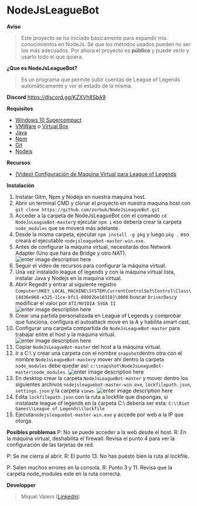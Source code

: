 # NodeJsLeagueBot

**Aviso**
> Este proyecto se ha iniciado básicamente para expandir mis conocimientos en NodeJs. Sé que los métodos usados pueden no ser los  más adecuados. 
> Por ahora el proyecto es **público** y puede verlo y usarlo todo el que quiera.

**¿Que es NodeJsLeagueBot?**

> Es un programa que permite subir cuentas de League of Legends automáticamente y ver el estado de la misma.

**Discord**
https://discord.gg/KZXVh8SbA9

**Requisitos**
 - [Windows 10 Supercompact](https://www.youtube.com/watch?v=guS5ovEdISQ)
  - [VMWare](https://www.vmware.com/es/products/workstation-pro/workstation-pro-evaluation.html) o [Virtual Box](https://www.virtualbox.org)
 - [Java](https://www.java.com/es/)
 - [Npm](https://www.npmjs.com)
 - [Git](https://git-scm.com/downloads)
 - [Nodejs](https://nodejs.org/es/)

**Recursos**
 - [(Video) Configuración de Maquina Virtual para League of Legends](https://www.youtube.com/watch?v=oyKsg-pMfOU)

**Instalación**
1. Instalar Gitm, Npm y Nodejs en nuestra maquina host.
2. Abrir un terminal CMD y clonar el proyecto en nuestra maquina host con `git clone https://github.com/zorbuk/NodeJsLeagueBot.git `
3. Acceder a la carpeta de NodeJsLeagueBot con el comando `cd NodeJsLeagueBot-master`y ejecutar `npm i` eso debería crear la carpeta `node_modules` que se moverá más adelante.
4. Desde la misma carpeta, ejecutar `npm install -g pkg` y luego `pkg .` eso creará el ejecutable `nodejsleaguebot-master-win.exe`.
5. Antes de configurar la máquina virtual, necesitarás dos Network Adapter (Uno que hara de Bridge y otro NAT).
![enter image description here](https://i.gyazo.com/53c57a508d85641b6119453009a1186f.png)
6. Seguir el vídeo de recursos para configurar la máquina virtual.
7. Una vez instalado league of legends y con la máquina virtual lista, instalar Java y Nodejs en la maquina virtual.
8.  Abrir Regedit y entrar al siguiente registro `Computer\HKEY_LOCAL_MACHINE\SYSTEM\CurrentControlSet\Control\Class\{4d36e968-e325-11ce-bfc1-08002be10318}\0000` buscar `DriverDesc`y modificar el valor por `ATI/NVIDIA SVGA II`
![enter image description here](https://i.gyazo.com/bdc85c9b5cfce19715d35b0bcfed3130.png)
9. Crear una partida personalizada en League of Legends y comprobar que funciona, configura el autoattack move en la A y habilita smart cast.
10. Configurar una carpeta compartida de `NodeJsLeagueBot-master` para trabajar entre el host y la máquina virtual.
![enter image description here](https://i.gyazo.com/88fcf9b5a1098c2fa130d9bbab121b60.png)
11. Copiar `NodeJsLeagueBot-master` del host a la máquina virtual.
12. Ir a C:\ y crear una carpeta con el nombre `snapshot`dentro otra con el nombre `NodeJsLeagueBot-master`y mover ahí dentro la carpeta `node_modules` debe quedar así: `c:\snapshot\NodeJsLeagueBot-master\node_modules`.
![enter image description here](https://i.gyazo.com/46c7560432efdd4c7d077f3d676ad522.png)
13. En desktop crear la carpeta `NodeJsLeagueBot-master` y mover dentro los siguientes archivos `nodejsleaguebot-master-win.exe`, `lockfilepath.json`, `settings.json` y la carpeta `views`.
![enter image description here](https://i.gyazo.com/0581d4b67e020cab90309e21caab5263.png)
14. Edita `lockfilepath.json` con la ruta a lockfile que dispongas, si instalaste league of legends en la carpeta C:\ debería ser esta: `C:\\Riot Games\\League of Legends\\lockfile`
15. Ejecuta`nodejsleaguebot-master-win.exe` y accede por web a la IP que otorga.

**Posibles problemas**
P: No se puede acceder a la web desde el host.
R: En la máquina virtual, deshabilita el firewall. Revisa el punto 4 para ver la configuración de las tarjetas de red.

P: Se me cierra al abrir.
R: El punto 13. No has puesto bien la ruta al lockfile.

P: Salen muchos errores en la consola.
R: Punto 3 y 11. Revisa que la carpeta node_modules este en la ruta correcta.

**Developper**

> Miquel Valero ([Linkedin](https://www.linkedin.com/in/miquel-valero-recasens-800829194/))